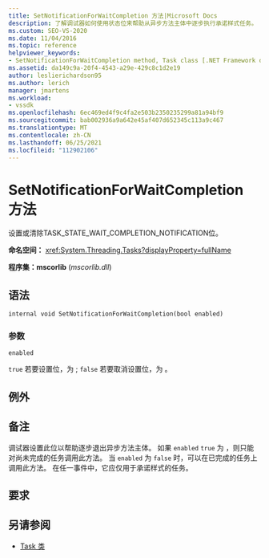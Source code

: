 ```yaml
---
title: SetNotificationForWaitCompletion 方法|Microsoft Docs
description: 了解调试器如何使用状态位来帮助从异步方法主体中逐步执行承诺样式任务。
ms.custom: SEO-VS-2020
ms.date: 11/04/2016
ms.topic: reference
helpviewer_keywords:
- SetNotificationForWaitCompletion method, Task class [.NET Framework debug engines]
ms.assetid: da149c9a-20f4-4543-a29e-429c8c1d2e19
author: leslierichardson95
ms.author: lerich
manager: jmartens
ms.workload:
- vssdk
ms.openlocfilehash: 6ec469ed4f9c4fa2e503b2350235299a81a94bf9
ms.sourcegitcommit: bab002936a9a642e45af407d652345c113a9c467
ms.translationtype: MT
ms.contentlocale: zh-CN
ms.lasthandoff: 06/25/2021
ms.locfileid: "112902106"
---
```

# <a name="setnotificationforwaitcompletion-method"></a>SetNotificationForWaitCompletion 方法
设置或清除TASK_STATE_WAIT_COMPLETION_NOTIFICATION位。

 **命名空间：** <xref:System.Threading.Tasks?displayProperty=fullName>

 **程序集：mscorlib** (*mscorlib.dll*) 

## <a name="syntax"></a>语法

```vb
internal void SetNotificationForWaitCompletion(bool enabled)
```

### <a name="parameters"></a>参数
 `enabled`

 `true` 若要设置位，为 ; `false` 若要取消设置位，为 。

## <a name="exceptions"></a>例外

## <a name="remarks"></a>备注
 调试器设置此位以帮助逐步退出异步方法主体。 如果 `enabled` `true` 为 ，则只能对尚未完成的任务调用此方法。 当 `enabled` 为 `false` 时，可以在已完成的任务上调用此方法。 在任一事件中，它应仅用于承诺样式的任务。

## <a name="requirements"></a>要求

## <a name="see-also"></a>另请参阅
- [Task 类](../../extensibility/debugger/task-class-internal-members.md)
